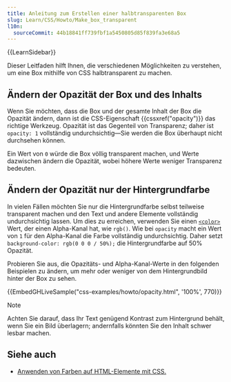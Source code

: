 ```yaml
---
title: Anleitung zum Erstellen einer halbtransparenten Box
slug: Learn/CSS/Howto/Make_box_transparent
l10n:
  sourceCommit: 44b18841ff739fbf1a5450805d85f839fa3e68a5
---
```


{{LearnSidebar}}

Dieser Leitfaden hilft Ihnen, die verschiedenen Möglichkeiten zu verstehen, um eine Box mithilfe von CSS halbtransparent zu machen.

## Ändern der Opazität der Box und des Inhalts

Wenn Sie möchten, dass die Box und der gesamte Inhalt der Box die Opazität ändern, dann ist die CSS-Eigenschaft {{cssxref("opacity")}} das richtige Werkzeug. Opazität ist das Gegenteil von Transparenz; daher ist `opacity: 1` vollständig undurchsichtig—Sie werden die Box überhaupt nicht durchsehen können.

Ein Wert von `0` würde die Box völlig transparent machen, und Werte dazwischen ändern die Opazität, wobei höhere Werte weniger Transparenz bedeuten.

## Ändern der Opazität nur der Hintergrundfarbe

In vielen Fällen möchten Sie nur die Hintergrundfarbe selbst teilweise transparent machen und den Text und andere Elemente vollständig undurchsichtig lassen. Um dies zu erreichen, verwenden Sie einen [`<color>`](/de/docs/Web/CSS/color_value) Wert, der einen Alpha-Kanal hat, wie `rgb()`. Wie bei `opacity` macht ein Wert von `1` für den Alpha-Kanal die Farbe vollständig undurchsichtig. Daher setzt `background-color: rgb(0 0 0 / 50%);` die Hintergrundfarbe auf 50% Opazität.

Probieren Sie aus, die Opazitäts- und Alpha-Kanal-Werte in den folgenden Beispielen zu ändern, um mehr oder weniger von dem Hintergrundbild hinter der Box zu sehen.

{{EmbedGHLiveSample("css-examples/howto/opacity.html", '100%', 770)}}

> [!NOTE]
> Achten Sie darauf, dass Ihr Text genügend Kontrast zum Hintergrund behält, wenn Sie ein Bild überlagern; andernfalls könnten Sie den Inhalt schwer lesbar machen.

## Siehe auch

- [Anwenden von Farben auf HTML-Elemente mit CSS.](/de/docs/Web/CSS/CSS_colors/Applying_color)
